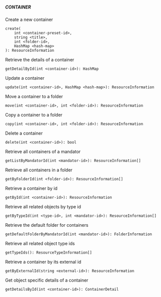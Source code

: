 ##### CONTAINER

Create a new container


```
create(
    int <container-preset-id>,
    string <title>,
    int <folder-id>,
    HashMap <hash-map>
): ResourceInformation
```

Retrieve the details of a container


```
getDetailById(int <container-id>): HashMap
```

Update a container


```
update(int <container-id>, HashMap <hash-map>): ResourceInformation
```

Move a container to a folder


```
move(int <container-id>, int <folder-id>): ResourceInformation
```

Copy a container to a folder


```
copy(int <container-id>, int <folder-id>): ResourceInformation
```

Delete a container


```
delete(int <container-id>): bool
```

Retrieve all containers of a mandator


```
getListByMandatorId(int <mandator-id>): ResourceInformation[]
```

Retrieve all containers in a folder


```
getByFolderId(int <folder-id>): ResourceInformation[]
```

Retrieve a container by id


```
getById(int <container-id>): ResourceInformation
```

Retrieve all related objects by type id


```
getByTypeId(int <type-id>, int <mandator-id>): ResourceInformation[]
```

Retrieve the default folder for containers


```
getDefaultFolderByMandatorId(int <mandator-id>): FolderInformation
```

Retrieve all related object type ids


```
getTypeIds(): ResourceTypeInformation[]
```

Retrieve a container by its external id


```
getByExternalId(string <external-id>): ResourceInformation
```

Get object specific details of a container


```
getDetailsById(int <container-id>): ContainerDetail
```

